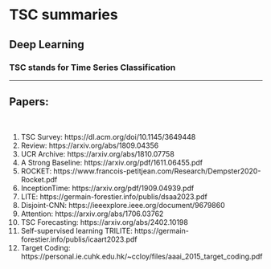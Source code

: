# TSC summaries
## Deep Learning
### TSC stands for Time Series Classification
-------
## Papers:

<br/>
<ol>
  <li>TSC Survey: https://dl.acm.org/doi/10.1145/3649448</li>
<li> Review: https://arxiv.org/abs/1809.04356</li>
<li>UCR Archive: https://arxiv.org/abs/1810.07758</li>
<li>A Strong Baseline: https://arxiv.org/pdf/1611.06455.pdf</li>
<li>ROCKET: https://www.francois-petitjean.com/Research/Dempster2020-Rocket.pdf</li>
<li>InceptionTime: https://arxiv.org/pdf/1909.04939.pdf</li>
<li>LITE: https://germain-forestier.info/publis/dsaa2023.pdf</li>
<li>Disjoint-CNN: https://ieeexplore.ieee.org/document/9679860</li>
<li> Attention: https://arxiv.org/abs/1706.03762</li>
<li> TSC Forecasting: https://arxiv.org/abs/2402.10198</li>
<li> Self-supervised learning TRILITE: https://germain-forestier.info/publis/icaart2023.pdf </li>
<li>Target Coding: https://personal.ie.cuhk.edu.hk/~ccloy/files/aaai_2015_target_coding.pdf</li>
</ol>
